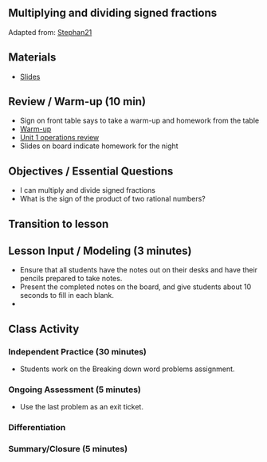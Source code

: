 

## Multiplying and dividing signed fractions
Adapted from: [Stephan21]

## Materials
 * [Slides](http://jmamath7.org/slides/9.rem)

## Review / Warm-up (10 min)

 * Sign on front table says to take a warm-up and homework from the table
 * [Warm-up](https://drive.google.com/open?id=0B1WN7I2qxY9EZmdnV2dYamtuc3c)
 * [Unit 1 operations review](http://jmamath7.org/doc/unit1review.pdf)
 * Slides on board indicate homework for the night

## Objectives / Essential Questions 

 * I can multiply and divide signed fractions
 * What is the sign of the product of two rational numbers?

## Transition to lesson

## Lesson Input / Modeling (3 minutes)

 * Ensure that all students have the notes out on their desks and have their pencils prepared to take notes.
 * Present the completed notes on the board, and give students about $10$ seconds to fill in each blank.
 *

## Class Activity

### Independent Practice (30 minutes)
 
 * Students work on the Breaking down word problems assignment.

### Ongoing Assessment (5 minutes)

 * Use the last problem as an exit ticket.

### Differentiation

 

### Summary/Closure (5 minutes)

[Stephan21]: stephan/21.html
[Adding and Subtracting Signed Decimals]: https://drive.google.com/open?id=0B1WN7I2qxY9EUERuZlloVUpicGM
